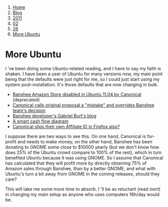 <!-- -
Title: More Ubuntu
First Published: 2011-02-26
- -->

<ol class="breadcrumb" itemprop="breadcrumb">
    <li><a href="/">Home</a></li>
    <li><a href="/blog/">Blog</a></li>
    <li><a href="/blog/2011/">2011</a></li>
    <li><a href="/blog/2011/02/">02</a></li>
    <li><a href="/blog/2011/02/26/">26</a></li>
    <li><a href="/blog/2011/02/26/more-ubuntu.html">More Ubuntu</a></li>
</ol>

More Ubuntu
===========

I 've been doing some Ubuntu-related reading, and I have to say my faith is 
shaken. I have been a user of Ubuntu for many versions now, my main point 
being that the defaults were just right for me, so I could just 
start using my system post-installation. It's those defaults that are 
now changing in bulk.

*   [Banshee Amazon Store disabled in Ubuntu 11.04 by Canonical](http://www.networkworld.com/community/banshee-amazon-store-disabled-by-canonical-in-ubuntu) (deprecated)
*   [Canonical calls original proposal a "mistake" and overrides Banshee team's decision](http://www.networkworld.com/community/canonical-alters-banshee-agreement)
*   [Banshee developer's Gabriel Burt's blog](http://gburt.blogspot.com/)
*   [A smart cash flow diagram](http://ndftz.com/nickelanddime.png)
*   [Canonical slips their own Affiliate ID in Firefox also?](http://bazaar.launchpad.net/~mozillateam/firefox/firefox-4.0.head/view/head:/debian/patches/ubuntu-codes-amazon.patch)

I suppose there are two ways to see this. On one hand, Canonical is 
for-profit and needs to make money, on the other hand, Banshee has been 
donating to GNOME some close to $10000 yearly (but we don't know how 
does 25% of the Ubuntu crowd compare to 100% of the rest), which in 
turn benefited Ubuntu because it was using GNOME. So I assume that 
Canonical has calculated that they will profit more by directly 
obtaining 75% of Amazon sales through Banshee, than by a better GNOME, 
and what with Ubuntu's turn a bit away from GNOME in the coming 
releases, should they care?

This will take me some more time to absorb. I 'll be as reluctant (read 
*inert*) in changing my main setup as anyone who uses computers 16h/day 
would be.
